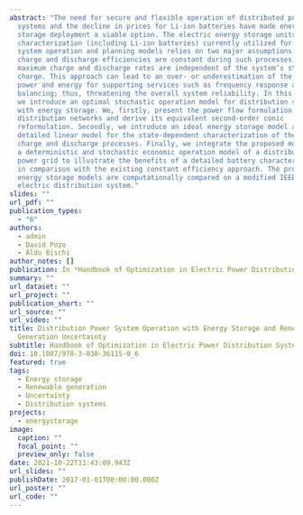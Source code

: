 ```yaml
---
abstract: "The need for secure and flexible operation of distributed power
  systems and the decline in prices for Li-ion batteries have made energy
  storage deployment a viable option. The electric energy storage units’
  characterization (including Li-ion batteries) currently utilized for power
  system operation and planning models relies on two major assumptions: the
  charge and discharge efficiencies are constant during such processes, and the
  maximum charge and discharge rates are independent of the system’s state of
  charge. This approach can lead to an over- or underestimation of the available
  power and energy for supporting services such as frequency response and load
  balancing; thus, threatening the overall system reliability. In this chapter,
  we introduce an optimal stochastic operation model for distribution systems
  with energy storage. We, firstly, present the power flow formulation for
  distribution networks and derive its equivalent second-order conic
  reformulation. Secondly, we introduce an ideal energy storage model and a new
  detailed linear model for the state-dependent characterization of the unit’s
  charge and discharge processes. Finally, we integrate the proposed model into
  a deterministic and stochastic economic operation model of a distribution
  power grid to illustrate the benefits of a detailed battery characterization,
  in comparison with the existing constant efficiency approach. The proposed
  energy storage models are computationally compared on a modified IEEE 33-bus
  electric distribution system."
slides: ""
url_pdf: ""
publication_types:
  - "6"
authors:
  - admin
  - David Pozo
  - Aldo Bischi
author_notes: []
publication: In *Handbook of Optimization in Electric Power Distribution Systems*
summary: ""
url_dataset: ""
url_project: ""
publication_short: ""
url_source: ""
url_video: ""
title: Distribution Power System Operation with Energy Storage and Renewable
  Generation Uncertainty
subtitle: Handbook of Optimization in Electric Power Distribution Systems
doi: 10.1007/978-3-030-36115-0_6
featured: true
tags:
  - Energy storage
  - Renewable generation
  - Uncertainty
  - Distribution systems
projects:
  - energystorage
image:
  caption: ""
  focal_point: ""
  preview_only: false
date: 2021-10-22T11:43:09.943Z
url_slides: ""
publishDate: 2017-01-01T00:00:00.000Z
url_poster: ""
url_code: ""
---
```


